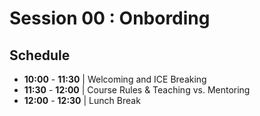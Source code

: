 # Session 00 : Onbording

## Schedule

- **10:00** - **11:30** | Welcoming and ICE Breaking
- **11:30** - **12:00** | Course Rules & Teaching vs. Mentoring
- **12:00** - **12:30** | Lunch Break
